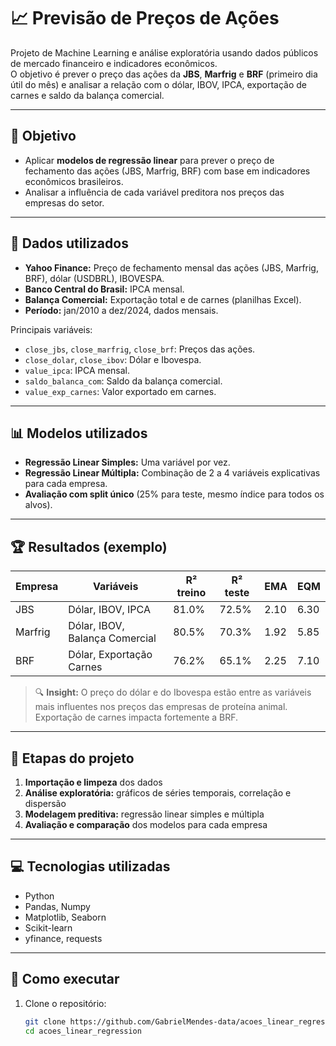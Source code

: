 # 📈 Previsão de Preços de Ações

Projeto de Machine Learning e análise exploratória usando dados públicos de mercado financeiro e indicadores econômicos.  
O objetivo é prever o preço das ações da **JBS**, **Marfrig** e **BRF** (primeiro dia útil do mês) e analisar a relação com o dólar, IBOV, IPCA, exportação de carnes e saldo da balança comercial.

---

## 🎯 Objetivo

- Aplicar **modelos de regressão linear** para prever o preço de fechamento das ações (JBS, Marfrig, BRF) com base em indicadores econômicos brasileiros.
- Analisar a influência de cada variável preditora nos preços das empresas do setor.

---

## 📁 Dados utilizados

- **Yahoo Finance:** Preço de fechamento mensal das ações (JBS, Marfrig, BRF), dólar (USDBRL), IBOVESPA.
- **Banco Central do Brasil:** IPCA mensal.
- **Balança Comercial:** Exportação total e de carnes (planilhas Excel).
- **Período:** jan/2010 a dez/2024, dados mensais.

Principais variáveis:
- `close_jbs`, `close_marfrig`, `close_brf`: Preços das ações.
- `close_dolar`, `close_ibov`: Dólar e Ibovespa.
- `value_ipca`: IPCA mensal.
- `saldo_balanca_com`: Saldo da balança comercial.
- `value_exp_carnes`: Valor exportado em carnes.

---

## 📊 Modelos utilizados

- **Regressão Linear Simples:** Uma variável por vez.
- **Regressão Linear Múltipla:** Combinação de 2 a 4 variáveis explicativas para cada empresa.
- **Avaliação com split único** (25% para teste, mesmo índice para todos os alvos).

---

## 🏆 Resultados (exemplo)

| Empresa   | Variáveis                        | R² treino | R² teste | EMA  | EQM   |
|-----------|----------------------------------|-----------|----------|------|-------|
| JBS       | Dólar, IBOV, IPCA                | 81.0%     | 72.5%    | 2.10 | 6.30  |
| Marfrig   | Dólar, IBOV, Balança Comercial   | 80.5%     | 70.3%    | 1.92 | 5.85  |
| BRF       | Dólar, Exportação Carnes         | 76.2%     | 65.1%    | 2.25 | 7.10  |

> 🔍 **Insight:** O preço do dólar e do Ibovespa estão entre as variáveis mais influentes nos preços das empresas de proteína animal. Exportação de carnes impacta fortemente a BRF.

---

## 📌 Etapas do projeto

1. **Importação e limpeza** dos dados
2. **Análise exploratória:** gráficos de séries temporais, correlação e dispersão
3. **Modelagem preditiva:** regressão linear simples e múltipla
4. **Avaliação e comparação** dos modelos para cada empresa

---

## 💻 Tecnologias utilizadas

- Python
- Pandas, Numpy
- Matplotlib, Seaborn
- Scikit-learn
- yfinance, requests

---

## 🚀 Como executar

1. Clone o repositório:
   ```bash
   git clone https://github.com/GabrielMendes-data/acoes_linear_regression.git
   cd acoes_linear_regression
